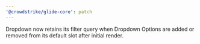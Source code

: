```yaml
---
'@crowdstrike/glide-core': patch
---
```


Dropdown now retains its filter query when Dropdown Options are added or removed from its default slot after initial render.
